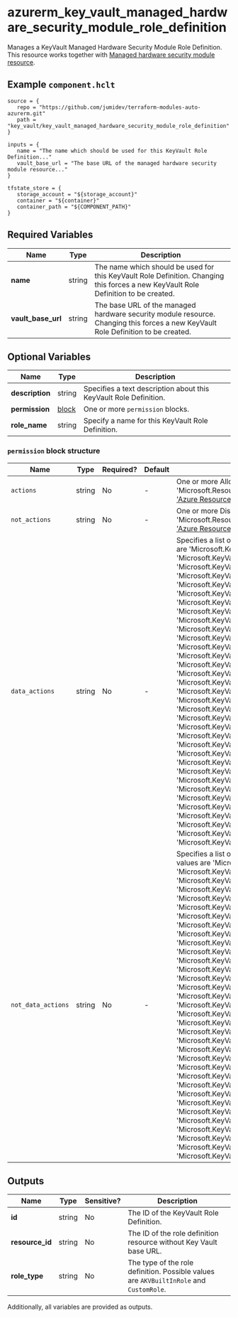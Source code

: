 # azurerm_key_vault_managed_hardware_security_module_role_definition

Manages a KeyVault Managed Hardware Security Module Role Definition. This resource works together with [Managed hardware security module resource](./key_vault_managed_hardware_security_module).

## Example `component.hclt`

```hcl
source = {
   repo = "https://github.com/jumidev/terraform-modules-auto-azurerm.git"   
   path = "key_vault/key_vault_managed_hardware_security_module_role_definition"   
}

inputs = {
   name = "The name which should be used for this KeyVault Role Definition..."   
   vault_base_url = "The base URL of the managed hardware security module resource..."   
}

tfstate_store = {
   storage_account = "${storage_account}"   
   container = "${container}"   
   container_path = "${COMPONENT_PATH}"   
}

```

## Required Variables

| Name | Type |  Description |
| ---- | --------- |  ----------- |
| **name** | string |  The name which should be used for this KeyVault Role Definition. Changing this forces a new KeyVault Role Definition to be created. | 
| **vault_base_url** | string |  The base URL of the managed hardware security module resource. Changing this forces a new KeyVault Role Definition to be created. | 

## Optional Variables

| Name | Type |  Description |
| ---- | --------- |  ----------- |
| **description** | string |  Specifies a text description about this KeyVault Role Definition. | 
| **permission** | [block](#permission-block-structure) |  One or more `permission` blocks. | 
| **role_name** | string |  Specify a name for this KeyVault Role Definition. | 

### `permission` block structure

| Name | Type | Required? | Default | Description |
| ---- | ---- | --------- | ------- | ----------- |
| `actions` | string | No | - | One or more Allowed Actions, such as '*', 'Microsoft.Resources/subscriptions/resourceGroups/read'. See ['Azure Resource Manager resource provider operations'](https://docs.microsoft.com/azure/role-based-access-control/resource-provider-operations) for details. |
| `not_actions` | string | No | - | One or more Disallowed Actions, such as '*', 'Microsoft.Resources/subscriptions/resourceGroups/read'. See ['Azure Resource Manager resource provider operations'](https://docs.microsoft.com/azure/role-based-access-control/resource-provider-operations) for details. |
| `data_actions` | string | No | - | Specifies a list of data action permission to grant. Possible values are 'Microsoft.KeyVault/managedHsm/keys/read/action', 'Microsoft.KeyVault/managedHsm/keys/write/action', 'Microsoft.KeyVault/managedHsm/keys/deletedKeys/read/action', 'Microsoft.KeyVault/managedHsm/keys/deletedKeys/recover/action', 'Microsoft.KeyVault/managedHsm/keys/backup/action', 'Microsoft.KeyVault/managedHsm/keys/restore/action', 'Microsoft.KeyVault/managedHsm/roleAssignments/delete/action', 'Microsoft.KeyVault/managedHsm/roleAssignments/read/action', 'Microsoft.KeyVault/managedHsm/roleAssignments/write/action', 'Microsoft.KeyVault/managedHsm/roleDefinitions/read/action', 'Microsoft.KeyVault/managedHsm/roleDefinitions/write/action', 'Microsoft.KeyVault/managedHsm/roleDefinitions/delete/action', 'Microsoft.KeyVault/managedHsm/keys/encrypt/action', 'Microsoft.KeyVault/managedHsm/keys/decrypt/action', 'Microsoft.KeyVault/managedHsm/keys/wrap/action', 'Microsoft.KeyVault/managedHsm/keys/unwrap/action', 'Microsoft.KeyVault/managedHsm/keys/sign/action', 'Microsoft.KeyVault/managedHsm/keys/verify/action', 'Microsoft.KeyVault/managedHsm/keys/create', 'Microsoft.KeyVault/managedHsm/keys/delete', 'Microsoft.KeyVault/managedHsm/keys/export/action', 'Microsoft.KeyVault/managedHsm/keys/release/action', 'Microsoft.KeyVault/managedHsm/keys/import/action', 'Microsoft.KeyVault/managedHsm/keys/deletedKeys/delete', 'Microsoft.KeyVault/managedHsm/securitydomain/download/action', 'Microsoft.KeyVault/managedHsm/securitydomain/download/read', 'Microsoft.KeyVault/managedHsm/securitydomain/upload/action', 'Microsoft.KeyVault/managedHsm/securitydomain/upload/read', 'Microsoft.KeyVault/managedHsm/securitydomain/transferkey/read', 'Microsoft.KeyVault/managedHsm/backup/start/action', 'Microsoft.KeyVault/managedHsm/restore/start/action', 'Microsoft.KeyVault/managedHsm/backup/status/action', 'Microsoft.KeyVault/managedHsm/restore/status/action' and 'Microsoft.KeyVault/managedHsm/rng/action'. |
| `not_data_actions` | string | No | - | Specifies a list of data action permission not to grant. Possible values are 'Microsoft.KeyVault/managedHsm/keys/read/action', 'Microsoft.KeyVault/managedHsm/keys/write/action', 'Microsoft.KeyVault/managedHsm/keys/deletedKeys/read/action', 'Microsoft.KeyVault/managedHsm/keys/deletedKeys/recover/action', 'Microsoft.KeyVault/managedHsm/keys/backup/action', 'Microsoft.KeyVault/managedHsm/keys/restore/action', 'Microsoft.KeyVault/managedHsm/roleAssignments/delete/action', 'Microsoft.KeyVault/managedHsm/roleAssignments/read/action', 'Microsoft.KeyVault/managedHsm/roleAssignments/write/action', 'Microsoft.KeyVault/managedHsm/roleDefinitions/read/action', 'Microsoft.KeyVault/managedHsm/roleDefinitions/write/action', 'Microsoft.KeyVault/managedHsm/roleDefinitions/delete/action', 'Microsoft.KeyVault/managedHsm/keys/encrypt/action', 'Microsoft.KeyVault/managedHsm/keys/decrypt/action', 'Microsoft.KeyVault/managedHsm/keys/wrap/action', 'Microsoft.KeyVault/managedHsm/keys/unwrap/action', 'Microsoft.KeyVault/managedHsm/keys/sign/action', 'Microsoft.KeyVault/managedHsm/keys/verify/action', 'Microsoft.KeyVault/managedHsm/keys/create', 'Microsoft.KeyVault/managedHsm/keys/delete', 'Microsoft.KeyVault/managedHsm/keys/export/action', 'Microsoft.KeyVault/managedHsm/keys/release/action', 'Microsoft.KeyVault/managedHsm/keys/import/action', 'Microsoft.KeyVault/managedHsm/keys/deletedKeys/delete', 'Microsoft.KeyVault/managedHsm/securitydomain/download/action', 'Microsoft.KeyVault/managedHsm/securitydomain/download/read', 'Microsoft.KeyVault/managedHsm/securitydomain/upload/action', 'Microsoft.KeyVault/managedHsm/securitydomain/upload/read', 'Microsoft.KeyVault/managedHsm/securitydomain/transferkey/read', 'Microsoft.KeyVault/managedHsm/backup/start/action', 'Microsoft.KeyVault/managedHsm/restore/start/action', 'Microsoft.KeyVault/managedHsm/backup/status/action', 'Microsoft.KeyVault/managedHsm/restore/status/action' and 'Microsoft.KeyVault/managedHsm/rng/action'. |



## Outputs

| Name | Type | Sensitive? | Description |
| ---- | ---- | --------- | --------- |
| **id** | string | No  | The ID of the KeyVault Role Definition. | 
| **resource_id** | string | No  | The ID of the role definition resource without Key Vault base URL. | 
| **role_type** | string | No  | The type of the role definition. Possible values are `AKVBuiltInRole` and `CustomRole`. | 

Additionally, all variables are provided as outputs.
